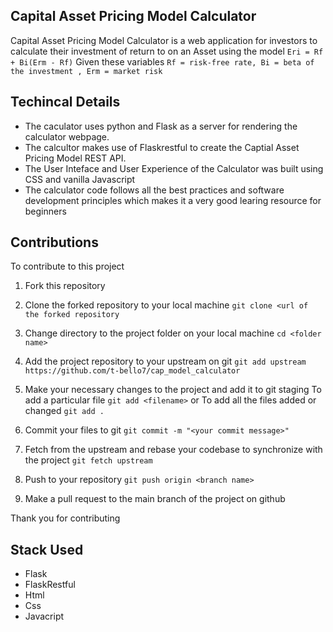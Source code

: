 ## Capital Asset Pricing Model Calculator

Capital Asset Pricing Model Calculator is a web application for investors to calculate their investment of return to on an Asset using the model
`Eri = Rf + Bi(Erm - Rf)`
Given these variables
`Rf = risk-free rate, Bi = beta of the investment , Erm = market risk`

## Techincal Details

- The caculator uses python and Flask as a server for rendering the calculator webpage.
- The calcultor makes use of Flaskrestful to create the Captial Asset Pricing Model REST API.
- The User Inteface and User Experience of the Calculator was built using CSS and vanilla Javascript
- The calculator code follows all the best practices and software development principles which makes it a very good learing resource for beginners

## Contributions

To contribute to this project

1. Fork this repository

2. Clone the forked repository to your local machine
   `git clone <url of the forked repository`
3. Change directory to the project folder on your local machine
   `cd <folder name>`
4. Add the project repository to your upstream on git
   `git add upstream https://github.com/t-bello7/cap_model_calculator`

5. Make your necessary changes to the project and add it to git staging
   To add a particular file
   `git add <filename>`
   or To add all the files added or changed
   `git add .`
6. Commit your files to git
   `git commit -m "<your commit message>"`
7. Fetch from the upstream and rebase your codebase to synchronize with the project
   `git fetch upstream`
8. Push to your repository
   `git push origin <branch name>`
9. Make a pull request to the main branch of the project on github

Thank you for contributing

## Stack Used

- Flask
- FlaskRestful
- Html
- Css
- Javacript

